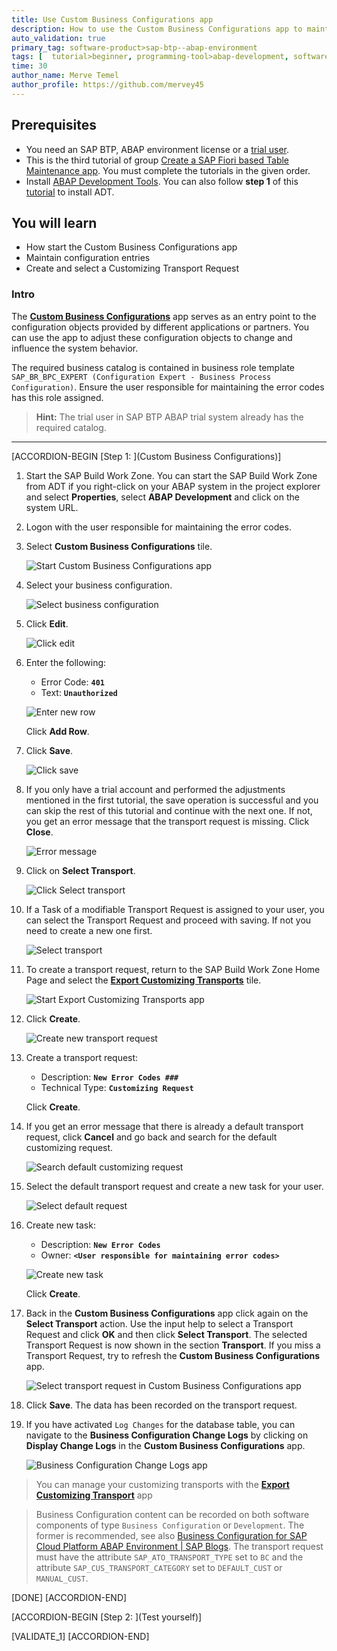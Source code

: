 ```yaml
---
title: Use Custom Business Configurations app
description: How to use the Custom Business Configurations app to maintain configurations
auto_validation: true
primary_tag: software-product>sap-btp--abap-environment
tags: [  tutorial>beginner, programming-tool>abap-development, software-product>sap-business-technology-platform ]
time: 30
author_name: Merve Temel
author_profile: https://github.com/mervey45
---
```


## Prerequisites  
- You need an SAP BTP, ABAP environment license or a [trial user](abap-environment-trial-onboarding).
- This is the third tutorial of group [Create a SAP Fiori based Table Maintenance app](group.abap-env-factory). You must complete the tutorials in the given order.
- Install [ABAP Development Tools](https://tools.hana.ondemand.com/#abap). You can also follow **step 1** of this [tutorial](abap-install-adt) to install ADT.

## You will learn  
- How start the Custom Business Configurations app
- Maintain configuration entries
- Create and select a Customizing Transport Request

### Intro
The [**Custom Business Configurations**](https://help.sap.com/viewer/65de2977205c403bbc107264b8eccf4b/Cloud/en-US/76384d8e68e646d6ae5ce8977412cbb4.html) app serves as an entry point to the configuration objects provided by different applications or partners. You can use the app to adjust these configuration objects to change and influence the system behavior.

The required business catalog is contained in business role template `SAP_BR_BPC_EXPERT (Configuration Expert - Business Process Configuration)`. Ensure the user responsible for maintaining the error codes has this role assigned.

>**Hint:** The trial user in SAP BTP ABAP trial system already has the required catalog.

---

[ACCORDION-BEGIN [Step 1: ](Custom Business Configurations)]

  1. Start the SAP Build Work Zone. You can start the SAP Build Work Zone from ADT if you right-click on your ABAP system in the project explorer and select **Properties**, select **ABAP Development** and click on the system URL.

  2. Logon with the user responsible for maintaining the error codes.

  3. Select **Custom Business Configurations** tile.

      ![Start Custom Business Configurations app](m.png)

  4. Select your business configuration.

      ![Select business configuration](m2.png)

  5. Click **Edit**.

      ![Click edit](m3.png)

  6. Enter the following:
     - Error Code: **`401`**
     - Text: **`Unauthorized`**

     ![Enter new row](m4.png)

     Click **Add Row**.

  7. Click **Save**.

     ![Click save](m5.png)

  8. If you only have a trial account and performed the adjustments mentioned in the first tutorial, the save operation is successful and you can skip the rest of this tutorial and continue with the next one. If not, you get an error message that the transport request is missing. Click **Close**.

      ![Error message](m6.png)

9. Click on **Select Transport**.

    ![Click Select transport](m7.png)

10. If a Task of a modifiable Transport Request is assigned to your user, you can select the Transport Request and proceed with saving. If not you need to create a new one first.

    ![Select transport](m8.png)

11. To create a transport request, return to the SAP Build Work Zone Home Page and select the [**Export Customizing Transports**](https://help.sap.com/viewer/65de2977205c403bbc107264b8eccf4b/Cloud/en-US/fa7366c3888848bd94566104ac52e627.html) tile.

     ![Start Export Customizing Transports app](m9.png)

12. Click **Create**.

     ![Create new transport request](m10.png)

13. Create a transport request:
    - Description: **`New Error Codes ###`**
    - Technical Type: **`Customizing Request`**

    Click **Create**.

14. If you get an error message that there is already a default transport request, click **Cancel** and go back and search for the default customizing request.

    ![Search default customizing request](m12.png)

15. Select the default transport request and create a new task for your user.

    ![Select default request](m13.png)

16. Create new task:
    - Description: **`New Error Codes`**
    - Owner: **`<User responsible for maintaining error codes>`**

    ![Create new task](m15.png)

    Click **Create**.

17. Back in the **Custom Business Configurations** app click again on the **Select Transport** action. Use the input help to select a Transport Request and click **OK** and then click **Select Transport**. The selected Transport Request is now shown in the section **Transport**. If you miss a Transport Request, try to refresh the **Custom Business Configurations** app.

    ![Select transport request in Custom Business Configurations app](m16.png)

18. Click **Save**. The data has been recorded on the transport request.

19. If you have activated `Log Changes` for the database table, you can navigate to the **Business Configuration Change Logs** by clicking on **Display Change Logs** in the **Custom Business Configurations** app.


    ![Business Configuration Change Logs app](m17.png)
     
>You can manage your customizing transports with the [**Export Customizing Transport**](https://help.sap.com/viewer/65de2977205c403bbc107264b8eccf4b/Cloud/en-US/fa7366c3888848bd94566104ac52e627.html) app

>Business Configuration content can be recorded on both software components of type `Business Configuration` or `Development`. The former is recommended, see also [Business Configuration for SAP Cloud Platform ABAP Environment | SAP Blogs](https://blogs.sap.com/2019/12/20/business-configuration-for-sap-cloud-platform-abap-environment/). The transport request must have the attribute `SAP_ATO_TRANSPORT_TYPE` set to `BC` and the attribute `SAP_CUS_TRANSPORT_CATEGORY` set to `DEFAULT_CUST` or `MANUAL_CUST`.

[DONE]
[ACCORDION-END]

[ACCORDION-BEGIN [Step 2: ](Test yourself)]

[VALIDATE_1]
[ACCORDION-END]